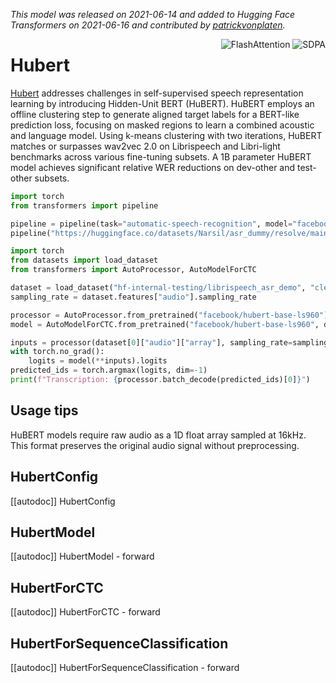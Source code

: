 <!--Copyright 2021 The HuggingFace Team. All rights reserved.

Licensed under the Apache License, Version 2.0 (the "License"); you may not use this file except in compliance with
the License. You may obtain a copy of the License at

http://www.apache.org/licenses/LICENSE-2.0

Unless required by applicable law or agreed to in writing, software distributed under the License is distributed on
an "AS IS" BASIS, WITHOUT WARRANTIES OR CONDITIONS OF ANY KIND, either express or implied. See the License for the
specific language governing permissions and limitations under the License.

⚠️ Note that this file is in Markdown but contain specific syntax for our doc-builder (similar to MDX) that may not be
rendered properly in your Markdown viewer.

-->
*This model was released on 2021-06-14 and added to Hugging Face Transformers on 2021-06-16 and contributed by [patrickvonplaten](https://huggingface.co/patrickvonplaten).*

<div style="float: right;">
    <div class="flex flex-wrap space-x-1">
        <img alt="FlashAttention" src="https://img.shields.io/badge/%E2%9A%A1%EF%B8%8E%20FlashAttention-eae0c8?style=flat">
        <img alt="SDPA" src="https://img.shields.io/badge/SDPA-DE3412?style=flat&logo=pytorch&logoColor=white">
    </div>
</div>

# Hubert

[Hubert](https://huggingface.co/papers/2106.07447) addresses challenges in self-supervised speech representation learning by introducing Hidden-Unit BERT (HuBERT). HuBERT employs an offline clustering step to generate aligned target labels for a BERT-like prediction loss, focusing on masked regions to learn a combined acoustic and language model. Using k-means clustering with two iterations, HuBERT matches or surpasses wav2vec 2.0 on Librispeech and Libri-light benchmarks across various fine-tuning subsets. A 1B parameter HuBERT model achieves significant relative WER reductions on dev-other and test-other subsets.

<hfoptions id="usage">
<hfoption id="Pipeline">

```py
import torch
from transformers import pipeline

pipeline = pipeline(task="automatic-speech-recognition", model="facebook/hubert-large-ls960-ft", dtype="auto")
pipeline("https://huggingface.co/datasets/Narsil/asr_dummy/resolve/main/1.flac")
```

</hfoption>
<hfoption id="AutoModel">

```py
import torch
from datasets import load_dataset
from transformers import AutoProcessor, AutoModelForCTC

dataset = load_dataset("hf-internal-testing/librispeech_asr_demo", "clean", split="validation").sort("id")
sampling_rate = dataset.features["audio"].sampling_rate

processor = AutoProcessor.from_pretrained("facebook/hubert-base-ls960")
model = AutoModelForCTC.from_pretrained("facebook/hubert-base-ls960", dtype="auto")

inputs = processor(dataset[0]["audio"]["array"], sampling_rate=sampling_rate, return_tensors="pt")
with torch.no_grad():
    logits = model(**inputs).logits
predicted_ids = torch.argmax(logits, dim=-1)
print(f"Transcription: {processor.batch_decode(predicted_ids)[0]}")
```

</hfoption>
</hfoptions>

## Usage tips

HuBERT models require raw audio as a 1D float array sampled at 16kHz. This format preserves the original audio signal without preprocessing.

## HubertConfig

[[autodoc]] HubertConfig

## HubertModel

[[autodoc]] HubertModel
    - forward

## HubertForCTC

[[autodoc]] HubertForCTC
    - forward

## HubertForSequenceClassification

[[autodoc]] HubertForSequenceClassification
    - forward

